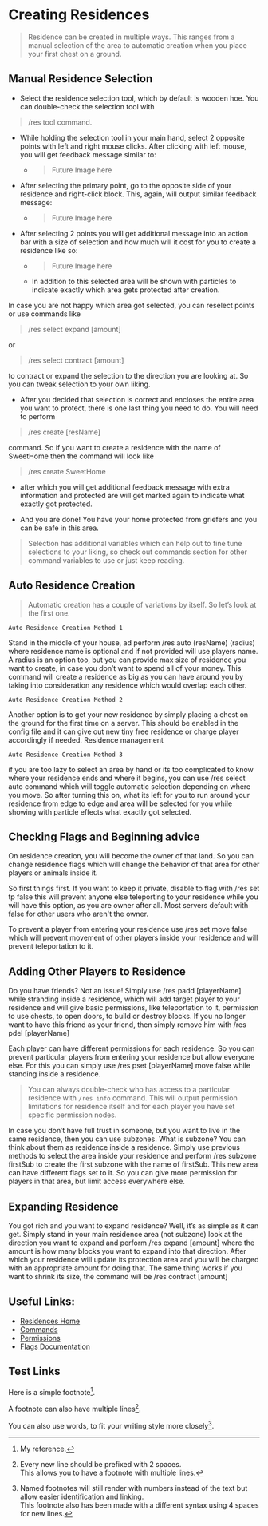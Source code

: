 # Creating Residences

> Residence can be created in multiple ways. This ranges from a manual selection of the area to automatic creation when you place your first chest on a ground.

## Manual Residence Selection

* Select the residence selection tool, which by default is wooden hoe. You can double-check the selection tool with 
> /res tool 
command. 

* While holding the selection tool in your main hand, select 2 opposite points with left and right mouse clicks. After clicking with left mouse, you will get feedback message similar to:
  * > Future Image here

* After selecting the primary point, go to the opposite side of your residence and right-click block. This, again, will output similar feedback message:
  * > Future Image here

* After selecting 2 points you will get additional message into an action bar with a size of selection and how much will it cost for you to create a residence like so:
  * > Future Image here
  * In addition to this selected area will be shown with particles to indicate exactly which area gets protected after creation. 

In case you are not happy which area got selected, you can reselect points or use commands like
> /res select expand [amount] 

or 

> /res select contract [amount] 

to contract or expand the selection to the direction you are looking at. So you can tweak selection to your own liking. 

* After you decided that selection is correct and encloses the entire area you want to protect, there is one last thing you need to do. You will need to perform 
> /res create [resName] 

command. So if you want to create a residence with the name of SweetHome then the command will look like 
> /res create SweetHome 

  * after which you will get additional feedback message with extra information and protected are will get marked again to indicate what exactly got protected. 

 * And you are done! You have your home protected from griefers and you can be safe in this area.

> Selection has additional variables which can help out to fine tune selections to your liking, so check out commands section for other command variables to use or just keep reading.

## Auto Residence Creation
> Automatic creation has a couple of variations by itself. So let’s look at the first one. 

`Auto Residence Creation Method 1`

Stand in the middle of your house, ad perform /res auto (resName) (radius) where residence name is optional and if not provided will use players name. A radius is an option too, but you can provide max size of residence you want to create, in case you don’t want to spend all of your money. This command will create a residence as big as you can have around you by taking into consideration any residence which would overlap each other. 

`Auto Residence Creation Method 2`

Another option is to get your new residence by simply placing a chest on the ground for the first time on a server. This should be enabled in the config file and it can give out new tiny free residence or charge player accordingly if needed.
Residence management

`Auto Residence Creation Method 3`

if you are too lazy to select an area by hand or its too complicated to know where your residence ends and where it begins, you can use /res select auto command which will toggle automatic selection depending on where you move. So after turning this on, what its left for you to run around your residence from edge to edge and area will be selected for you while showing with particle effects what exactly got selected. 

## Checking Flags and Beginning advice

On residence creation, you will become the owner of that land. So you can change residence flags which will change the behavior of that area for other players or animals inside it.

So first things first. If you want to keep it private, disable tp flag with /res set tp false this will prevent anyone else teleporting to your residence while you will have this option, as you are owner after all. Most servers default with false for other users who aren't the owner.

To prevent a player from entering your residence use /res set move false which will prevent movement of other players inside your residence and will prevent teleportation to it.

## Adding Other Players to Residence

Do you have friends? Not an issue! Simply use /res padd [playerName] while stranding inside a residence, which will add target player to your residence and will give basic permissions, like teleportation to it, permission to use chests, to open doors, to build or destroy blocks. If you no longer want to have this friend as your friend, then simply remove him with /res pdel [playerName] 

Each player can have different permissions for each residence. So you can prevent particular players from entering your residence but allow everyone else. For this you can simply use /res pset [playerName] move false while standing inside a residence.

> You can always double-check who has access to a particular residence with `/res info` command. This will output permission limitations for residence itself and for each player you have set specific permission nodes. 

In case you don’t have full trust in someone, but you want to live in the same residence, then you can use subzones. What is subzone? You can think about them as residence inside a residence. Simply use previous methods to select the area inside your residence and perform /res subzone firstSub to create the first subzone with the name of firstSub. This new area can have different flags set to it. So you can give more permission for players in that area, but limit access everywhere else.

## Expanding Residence

You got rich and you want to expand residence? Well, it’s as simple as it can get. Simply stand in your main residence area (not subzone) look at the direction you want to expand and perform /res expand [amount] where the amount is how many blocks you want to expand into that direction. After which your residence will update its protection area and you will be charged with an appropriate amount for doing that. The same thing works if you want to shrink its size, the command will be /res contract [amount]

## Useful Links:
* [Residences Home](/README.md)
* [Commands](/Commands.md)
* [Permissions](/Permissions.md)
* [Flags Documentation](/Flags-Documentation.md)

## Test Links
Here is a simple footnote[^1].

A footnote can also have multiple lines[^2].  

You can also use words, to fit your writing style more closely[^note].

[^1]: My reference.
[^2]: Every new line should be prefixed with 2 spaces.  
  This allows you to have a footnote with multiple lines.
[^note]:
    Named footnotes will still render with numbers instead of the text but allow easier identification and linking.  
    This footnote also has been made with a different syntax using 4 spaces for new lines.
